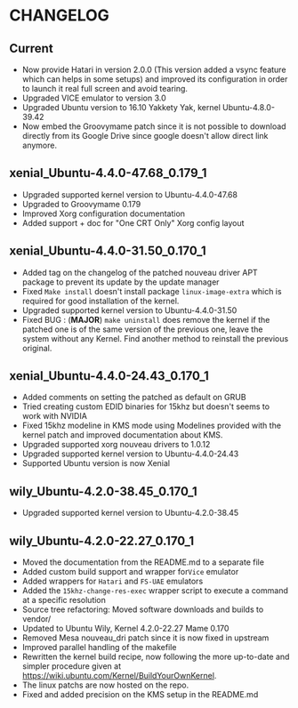 CHANGELOG
=========

Current
-------

- Now provide Hatari in version 2.0.0 (This version added a vsync feature
  which can helps in some setups) and improved its configuration in order
  to launch it real full screen and avoid tearing.
- Upgraded VICE emulator to version 3.0
- Upgraded Ubuntu version to 16.10 Yakkety Yak, kernel Ubuntu-4.8.0-39.42
- Now embed the Groovymame patch since it is not possible to download
  directly from its Google Drive since google doesn't allow direct link
  anymore.

xenial_Ubuntu-4.4.0-47.68_0.179_1
---------------------------------

- Upgraded supported kernel version to Ubuntu-4.4.0-47.68
- Upgraded to Groovymame 0.179
- Improved Xorg configuration documentation
- Added support + doc for "One CRT Only" Xorg config layout

xenial_Ubuntu-4.4.0-31.50_0.170_1
---------------------------------

- Added tag on the changelog of the patched nouveau driver APT 
  package to prevent its update by the update manager
- Fixed `Make install` doesn't install package 
  `linux-image-extra` which is required for good installation
  of the kernel.
- Upgraded supported kernel version to Ubuntu-4.4.0-31.50
- Fixed BUG : (**MAJOR**) `make uninstall` does remove the kernel if
  the patched one is of the same version of the previous one, leave 
  the system without any Kernel. Find another method to reinstall the 
  previous original.

xenial_Ubuntu-4.4.0-24.43_0.170_1
---------------------------------

- Added comments on setting the patched as default on GRUB
- Tried creating custom EDID binaries for 15khz but doesn't
  seems to work with NVIDIA
- Fixed 15khz modeline in KMS mode using Modelines provided
  with the kernel patch and improved documentation about
  KMS.
- Upgraded supported xorg nouveau drivers to 1.0.12
- Upgraded supported kernel version to Ubuntu-4.4.0-24.43
- Supported Ubuntu version is now Xenial

wily_Ubuntu-4.2.0-38.45_0.170_1
-------------------------------

- Upgraded supported kernel version to Ubuntu-4.2.0-38.45

wily_Ubuntu-4.2.0-22.27_0.170_1
-------------------------------

- Moved the documentation from the README.md to a separate file
- Added custom build support and wrapper for`Vice` emulator
- Added wrappers for `Hatari` and `FS-UAE` emulators
- Added the `15khz-change-res-exec` wrapper script to execute a command
  at a specific resolution
- Source tree refactoring: Moved software downloads and builds to vendor/
- Updated to Ubuntu Wily, Kernel 4.2.0-22.27 Mame 0.170
- Removed Mesa nouveau_dri patch since it is now fixed in upstream
- Improved parallel handling of the makefile
- Rewritten the kernel build recipe, now following the more 
  up-to-date and simpler procedure given at 
  <https://wiki.ubuntu.com/Kernel/BuildYourOwnKernel>. 
- The linux patchs are now hosted on the repo.
- Fixed and added precision on the KMS setup in the README.md
